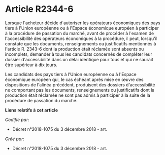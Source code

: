 # Article R2344-6

Lorsque l'acheteur décide d'autoriser les opérateurs économiques des pays tiers à l'Union européenne ou à l'Espace économique
européen à participer à la procédure de passation du marché, avant de procéder à l'examen de l'accessibilité des opérateurs
économiques à la procédure, il peut, lorsqu'il constate que les documents, renseignements ou justificatifs mentionnés à
l'article R. 2343-6 dont la production était réclamée sont absents ou incomplets, demander à tous les candidats concernés de
compléter leur dossier d'accessibilité dans un délai identique pour tous et qui ne saurait être supérieur à dix jours.

Les candidats des pays tiers à l'Union européenne ou à l'Espace économique européen qui, le cas échéant après mise en œuvre
des dispositions de l'alinéa précédent, produisent des dossiers d'accessibilité ne comportant pas les documents,
renseignements ou justificatifs dont la production était réclamée ne sont pas admis à participer à la suite de la procédure
de passation du marché.

**Liens relatifs à cet article**

_Codifié par_:

  - Décret n°2018-1075 du 3 décembre 2018 - art.

_Créé par_:

  - Décret n°2018-1075 du 3 décembre 2018 - art.
